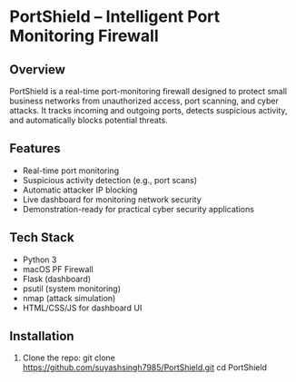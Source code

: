 # PortShield – Intelligent Port Monitoring Firewall

## Overview

PortShield is a real-time port-monitoring firewall designed to protect small business networks from unauthorized access, port scanning, and cyber attacks. It tracks incoming and outgoing ports, detects suspicious activity, and automatically blocks potential threats.

## Features

- Real-time port monitoring
- Suspicious activity detection (e.g., port scans)
- Automatic attacker IP blocking
- Live dashboard for monitoring network security
- Demonstration-ready for practical cyber security applications

## Tech Stack

- Python 3
- macOS PF Firewall
- Flask (dashboard)
- psutil (system monitoring)
- nmap (attack simulation)
- HTML/CSS/JS for dashboard UI

## Installation

1. Clone the repo:
   git clone https://github.com/suyashsingh7985/PortShield.git
   cd PortShield
